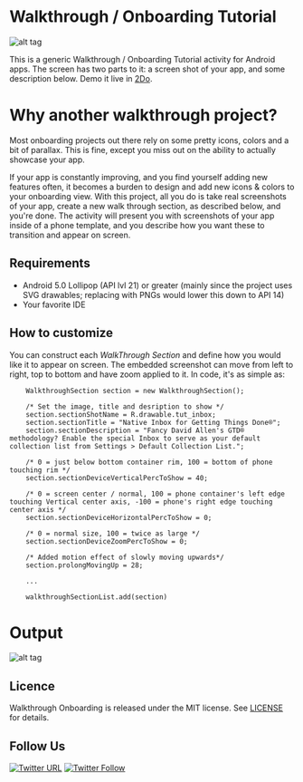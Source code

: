 # Walkthrough / Onboarding Tutorial

![alt tag](https://github.com/guidedways/walkthrough_onboarding/blob/master/example.gif)

This is a generic Walkthrough / Onboarding Tutorial activity for Android apps. The screen has two parts to it: a screen shot of your app, and some description below. Demo it live in [2Do](https://play.google.com/store/apps/details?id=com.guidedways.android2do&hl=en).

# Why another walkthrough project?

Most onboarding projects out there rely on some pretty icons, colors and a bit of parallax. This is fine, except you miss out on the ability to actually showcase your app. 

If your app is constantly improving, and you find yourself adding new features often, it becomes a burden to design and add new icons & colors to your onboarding view. With this project, all you do is take real screenshots of your app, create a new walk through section, as described below, and you're done. The activity will present you with screenshots of your app inside of a phone template, and you describe how you want these to transition and appear on screen.


## Requirements

- Android 5.0 Lollipop (API lvl 21) or greater (mainly since the project uses SVG drawables; replacing with PNGs would lower this down to API 14)
- Your favorite IDE


## How to customize

You can construct each *WalkThrough Section* and define how you would like it to appear on screen. The embedded screenshot can move from left to right, top to bottom and have zoom applied to it. In code, it's as simple as:

```
    WalkthroughSection section = new WalkthroughSection();
    
    /* Set the image, title and desription to show */
    section.sectionShotName = R.drawable.tut_inbox;
    section.sectionTitle = "Native Inbox for Getting Things Done®";
    section.sectionDescription = "Fancy David Allen's GTD® methodology? Enable the special Inbox to serve as your default collection list from Settings > Default Collection List.";
    
    /* 0 = just below bottom container rim, 100 = bottom of phone touching rim */
    section.sectionDeviceVerticalPercToShow = 40;
    
    /* 0 = screen center / normal, 100 = phone container's left edge touching Vertical center axis, -100 = phone's right edge touching center axis */
    section.sectionDeviceHorizontalPercToShow = 0;
    
    /* 0 = normal size, 100 = twice as large */
    section.sectionDeviceZoomPercToShow = 0;
    
    /* Added motion effect of slowly moving upwards*/
    section.prolongMovingUp = 28;
    
    ...
    
    walkthroughSectionList.add(section)
```

# **Output**
![alt tag](https://github.com/guidedways/walkthrough_onboarding/blob/master/demo.png)

## Licence
Walkthrough Onboarding is released under the MIT license.
See [LICENSE](./LICENSE) for details.

## Follow Us
[![Twitter URL](https://img.shields.io/twitter/url/http/shields.io.svg?style=social)](https://twitter.com/intent/tweet?text=https://github.com/guidedways/walkthrough_onboarding)
[![Twitter Follow](https://img.shields.io/twitter/follow/2DoApp.svg?style=social&label=Follow)](https://twitter.com/2DoApp)

